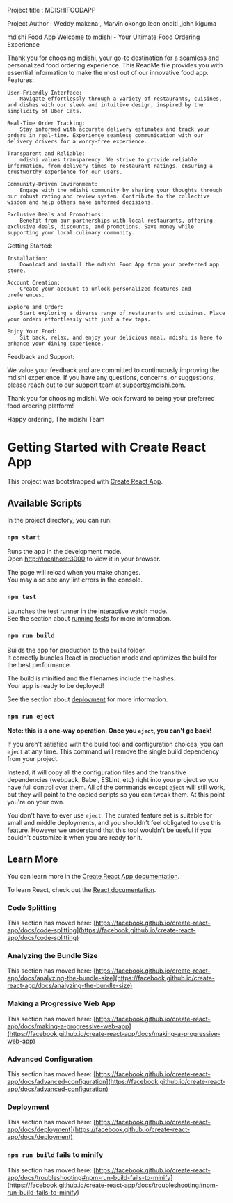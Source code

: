 Project title :  MDISHIFOODAPP

Project Author : Weddy makena , Marvin okongo,leon onditi ,john kiguma

mdishi Food App
Welcome to mdishi - Your Ultimate Food Ordering Experience

Thank you for choosing mdishi, your go-to destination for a seamless and personalized food ordering experience. This ReadMe file provides you with essential information to make the most out of our innovative food app.
Features:

    User-Friendly Interface:
        Navigate effortlessly through a variety of restaurants, cuisines, and dishes with our sleek and intuitive design, inspired by the simplicity of Uber Eats.

    Real-Time Order Tracking:
        Stay informed with accurate delivery estimates and track your orders in real-time. Experience seamless communication with our delivery drivers for a worry-free experience.

    Transparent and Reliable:
        mdishi values transparency. We strive to provide reliable information, from delivery times to restaurant ratings, ensuring a trustworthy experience for our users.

    Community-Driven Environment:
        Engage with the mdishi community by sharing your thoughts through our robust rating and review system. Contribute to the collective wisdom and help others make informed decisions.

    Exclusive Deals and Promotions:
        Benefit from our partnerships with local restaurants, offering exclusive deals, discounts, and promotions. Save money while supporting your local culinary community.

Getting Started:

    Installation:
        Download and install the mdishi Food App from your preferred app store.

    Account Creation:
        Create your account to unlock personalized features and preferences.

    Explore and Order:
        Start exploring a diverse range of restaurants and cuisines. Place your orders effortlessly with just a few taps.

    Enjoy Your Food:
        Sit back, relax, and enjoy your delicious meal. mdishi is here to enhance your dining experience.

Feedback and Support:

We value your feedback and are committed to continuously improving the mdishi experience. If you have any questions, concerns, or suggestions, please reach out to our support team at support@mdishi.com.

Thank you for choosing mdishi. We look forward to being your preferred food ordering platform!

Happy ordering,
The mdishi Team


# Getting Started with Create React App

This project was bootstrapped with [Create React App](https://github.com/facebook/create-react-app).

## Available Scripts

In the project directory, you can run:

### `npm start`

Runs the app in the development mode.\
Open [http://localhost:3000](http://localhost:3000) to view it in your browser.

The page will reload when you make changes.\
You may also see any lint errors in the console.

### `npm test`

Launches the test runner in the interactive watch mode.\
See the section about [running tests](https://facebook.github.io/create-react-app/docs/running-tests) for more information.

### `npm run build`

Builds the app for production to the `build` folder.\
It correctly bundles React in production mode and optimizes the build for the best performance.

The build is minified and the filenames include the hashes.\
Your app is ready to be deployed!

See the section about [deployment](https://facebook.github.io/create-react-app/docs/deployment) for more information.

### `npm run eject`

**Note: this is a one-way operation. Once you `eject`, you can't go back!**

If you aren't satisfied with the build tool and configuration choices, you can `eject` at any time. This command will remove the single build dependency from your project.

Instead, it will copy all the configuration files and the transitive dependencies (webpack, Babel, ESLint, etc) right into your project so you have full control over them. All of the commands except `eject` will still work, but they will point to the copied scripts so you can tweak them. At this point you're on your own.

You don't have to ever use `eject`. The curated feature set is suitable for small and middle deployments, and you shouldn't feel obligated to use this feature. However we understand that this tool wouldn't be useful if you couldn't customize it when you are ready for it.

## Learn More

You can learn more in the [Create React App documentation](https://facebook.github.io/create-react-app/docs/getting-started).

To learn React, check out the [React documentation](https://reactjs.org/).

### Code Splitting

This section has moved here: [https://facebook.github.io/create-react-app/docs/code-splitting](https://facebook.github.io/create-react-app/docs/code-splitting)

### Analyzing the Bundle Size

This section has moved here: [https://facebook.github.io/create-react-app/docs/analyzing-the-bundle-size](https://facebook.github.io/create-react-app/docs/analyzing-the-bundle-size)

### Making a Progressive Web App

This section has moved here: [https://facebook.github.io/create-react-app/docs/making-a-progressive-web-app](https://facebook.github.io/create-react-app/docs/making-a-progressive-web-app)

### Advanced Configuration

This section has moved here: [https://facebook.github.io/create-react-app/docs/advanced-configuration](https://facebook.github.io/create-react-app/docs/advanced-configuration)

### Deployment

This section has moved here: [https://facebook.github.io/create-react-app/docs/deployment](https://facebook.github.io/create-react-app/docs/deployment)

### `npm run build` fails to minify

This section has moved here: [https://facebook.github.io/create-react-app/docs/troubleshooting#npm-run-build-fails-to-minify](https://facebook.github.io/create-react-app/docs/troubleshooting#npm-run-build-fails-to-minify)
